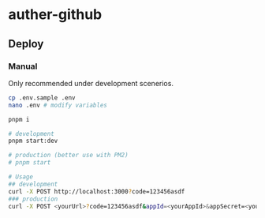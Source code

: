 # auther-github

## Deploy

### Manual

Only recommended under development scenerios.

```bash
cp .env.sample .env
nano .env # modify variables

pnpm i

# development
pnpm start:dev

# production (better use with PM2)
# pnpm start

# Usage
## development
curl -X POST http://localhost:3000?code=123456asdf
### production
curl -X POST <yourUrl>?code=123456asdf&appId=<yourAppId>&appSecret=<yourappSecret>
```
